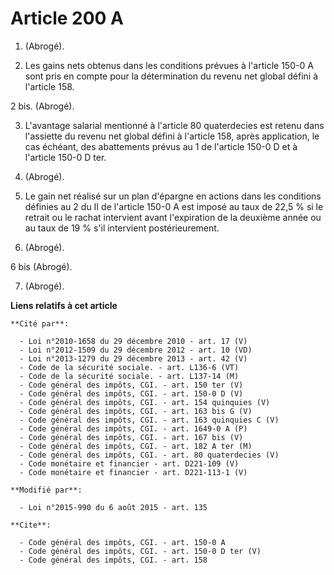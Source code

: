 # Article 200 A

1. (Abrogé). 

2. Les gains nets obtenus dans les conditions prévues à l'article 150-0 A sont pris en compte pour la détermination du revenu
net global défini à l'article 158.

2 bis. (Abrogé). 

3. L'avantage salarial mentionné à l'article 80 quaterdecies est retenu dans l'assiette du revenu net global défini à
l'article 158, après application, le cas échéant, des abattements prévus au 1 de l'article 150-0 D et à l'article 150-0 D
ter. 

4. (Abrogé). 

5. Le gain net réalisé sur un plan d'épargne en actions dans les conditions définies au 2 du II de l'article 150-0 A est
imposé au taux de 22,5 % si le retrait ou le rachat intervient avant l'expiration de la deuxième année ou au taux de 19 %
s'il intervient postérieurement. 

6. (Abrogé). 

6 bis (Abrogé). 

7. (Abrogé).

**Liens relatifs à cet article**

	**Cité par**:

	  - Loi n°2010-1658 du 29 décembre 2010 - art. 17 (V)
	  - Loi n°2012-1509 du 29 décembre 2012 - art. 10 (VD)
	  - Loi n°2013-1279 du 29 décembre 2013 - art. 42 (V)
	  - Code de la sécurité sociale. - art. L136-6 (VT)
	  - Code de la sécurité sociale. - art. L137-14 (M)
	  - Code général des impôts, CGI. - art. 150 ter (V)
	  - Code général des impôts, CGI. - art. 150-0 D (V)
	  - Code général des impôts, CGI. - art. 154 quinquies (V)
	  - Code général des impôts, CGI. - art. 163 bis G (V)
	  - Code général des impôts, CGI. - art. 163 quinquies C (V)
	  - Code général des impôts, CGI. - art. 1649-0 A (P)
	  - Code général des impôts, CGI. - art. 167 bis (V)
	  - Code général des impôts, CGI. - art. 182 A ter (M)
	  - Code général des impôts, CGI. - art. 80 quaterdecies (V)
	  - Code monétaire et financier - art. D221-109 (V)
	  - Code monétaire et financier - art. D221-113-1 (V)

	**Modifié par**:

	  - Loi n°2015-990 du 6 août 2015 - art. 135

	**Cite**:

	  - Code général des impôts, CGI. - art. 150-0 A
	  - Code général des impôts, CGI. - art. 150-0 D ter (V)
	  - Code général des impôts, CGI. - art. 158
